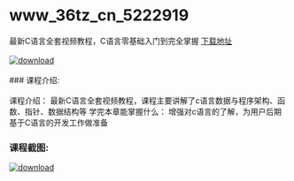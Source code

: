 # www_36tz_cn_5222919
最新C语言全套视频教程，C语言零基础入门到完全掌握
[下载地址](http://www.36tz.cn/article/5222919 "下载地址")
<br/></br>[![download](http://36tz.cn/muke_img/2022_02_1-31.png "下载地址")](http://www.36tz.cn/article/5222919 "下载地址")
<br/></br>### 课程介绍:<br/></br>课程介绍：
最新C语言全套视频教程，课程主要讲解了c语言数据与程序架构、函数、指针、数据结构等
学完本章能掌握什么：
增强对c语言的了解，为用户后期基于C语言的开发工作做准备

### 课程截图:
[![download](http://36tz.cn/muke_img/2022_02_2-68.png "下载地址")](http://www.36tz.cn/article/5222919 "下载地址")
